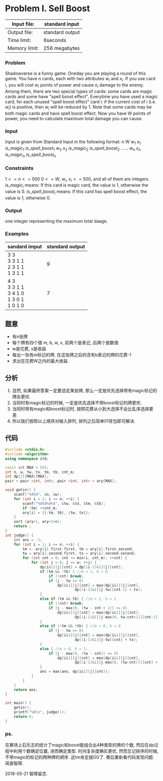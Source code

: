 # Problem I. Sell Boost


 Input file: | standard input
 |-|-|
 Output file: | standard output
 Time limit: | 6seconds
 Memory limit: | 256 megabytes

### Problem

 Shadowverse is a funny game. Oneday you are playing a round of this game.
 You have n cards, each with two attributes $w_i$ and $x_i$. If you use card i, you will cost $w_i$ points of power and cause $x_i$ damage to the enemy.
 Among them, there are two special types of cards: some cards are magic cards and some have "spell boost effect". Everytime you have used a magic card, for each unused "spell boost effect" card i: if the current cost of i (i.e. $w_i$) is positive, then $w_i$ will be reduced by 1. Note that some cards may be both magic cards and have spell boost effect.
 Now you have W points of power, you need to calculate maximum total damage you can cause.

 ### Input
 input is given from Standard Input in the following format:
 n W
 $w_1$ $x_1$ $is\_magic_1$ $is\_spell\_boost_1$
 $w_2$ $x_2$ $is\_magic_2$ $is\_spell\_boost_2$
 ......
 $w_n$ $x_n$ $is\_magic_n$ $is\_spell\_boost_n$

 ### Constraints
 $1 <= n <= 500$
 $0 <= W,\ w_i,\ x_i<=500$, and all of them are integers.
 $is\_magic_i$ means: If this card is magic card, the value is 1, otherwise the value is 0.
 $is\_spell\_boost_i$ means: If this card has spell boost effect, the value is 1, otherwise 0.
 ### Output
 one integer representing the maximum total daage.
 ### Examples
 sandard imput | standard output
 |-------------|-----------------|
 3 3 <br> 3 3 1 1 <br> 2 3 1 1 <br> 1 3 1 1 | 9
 4 3 <br> 3 3 1 1 <br> 3 4 1 0 <br> 1 3 0 1 <br> 1 0 1 0 | 7

## 题意
- 有n张牌
- 每个牌有四个值 m, b, w, x, 前两个是表记, 后两个是数值
- w是花费, x是收益
- 每出一张有m标记的牌, 在这张牌之后的含有b表记的牌的花费-1
- 求出在花费W之内的最大收益.
## 分析
1. 显然, 如果最终答案一定要选定某些牌, 那么一定是优先选择带有magic标记的牌会更优.
2. 当同时有magic标记的时候, 一定是优先选择不带boost标记的牌更优.
3. 当同时带有magic和boost标记时, 按照花费从小到大选择不会比乱序选择更差.
4. 所以我们按照以上顺序对输入排列, 排列之后简单01背包即可解决.

## 代码
``` cpp
#include <stdio.h>
#include <algorithm>
using namespace std;

const int MAX = 555;
int n, w, tw, tx, tm, tb, cnt_m;
int dp[2][MAX][MAX];
pair < pair <int, int>, pair <int, int> > ary[MAX];

void getin() {
	scanf("%d%d", &n, &w);
	for (int i = 1; i <= n; ++i) {
		scanf("%d%d%d%d", &tw, &tx, &tm, &tb);
		if (tm) ++cnt_m;
		ary[i] = {{-tm, tb}, {tw, tx}};
	}
	sort (ary+1, ary+1+n);
	return ;
}
int judge() {
	int ans = -1;
	for (int i = 1; i <= n; ++i) {
		tm = -ary[i].first.first, tb = ary[i].first.second;
		tw = ary[i].second.first, tx = ary[i].second.second;
		for (int cnt = 0; cnt <= min(i, cnt_m); ++cnt) {
			for (int j = 0; j <= w; ++j) {
				dp[i&1][j][cnt] = dp[(i-1)&1][j][cnt];
				if (tm && !tb) { //m = 1, b = 0
					if (!cnt) break;
					if (j - tw >= 0)
						dp[i&1][j][cnt] = max(dp[i&1][j][cnt],
								dp[(i-1)&1][j-tw][cnt-1] + tx);
				}
				else if (tm && tb) { //m = 1, b = 1
					if (!cnt) break;
					if (j - max(0, (tw - cnt + 1)) >= 0)
						dp[i&1][j][cnt] = max(dp[i&1][j][cnt],
								dp[(i-1)&1][j-max(0, tw-cnt+1)][cnt-1] + tx);
				}
				else if (!tm && !tb) { //m = 0, b = 0
					if (j - tw >= 0)
						dp[i&1][j][cnt] = max(dp[i&1][j][cnt],
								dp[(i-1)&1][j-tw][cnt] + tx);
				}
				else { //m = 0, b = 1;
					if (j - max(0, (tw - cnt)) >= 0)
						dp[i&1][j][cnt] = max(dp[i&1][j][cnt],
								dp[(i-1)&1][j-max(0, (tw-cnt))][cnt] + tx);
				}
				ans = max(ans, dp[i&1][j][cnt]);
			}
		}
	}
	return ans;
}

int main() {
	getin();
	printf("%d\n", judge());
	return 0;
}

```

### ps.
在赛场上石乐志的统计了magic和boost能组合出4种类型的牌的个数, 然后在dp过程中利用个数确定位置, 进而确定类型. 时间复杂度确实更优, 然而忘记排序的时候, 不带magic的标记的两种牌的顺序. 这tm肯定就GG了. 赛后重新看代码发现问题. 简直智障. 

2018-05-21 智障留念.

